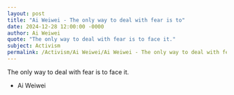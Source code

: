 ```yaml
---
layout: post
title: "Ai Weiwei - The only way to deal with fear is to"
date: 2024-12-28 12:00:00 -0000
author: Ai Weiwei
quote: "The only way to deal with fear is to face it."
subject: Activism
permalink: /Activism/Ai Weiwei/Ai Weiwei - The only way to deal with fear is to
---
```


The only way to deal with fear is to face it.

- Ai Weiwei
